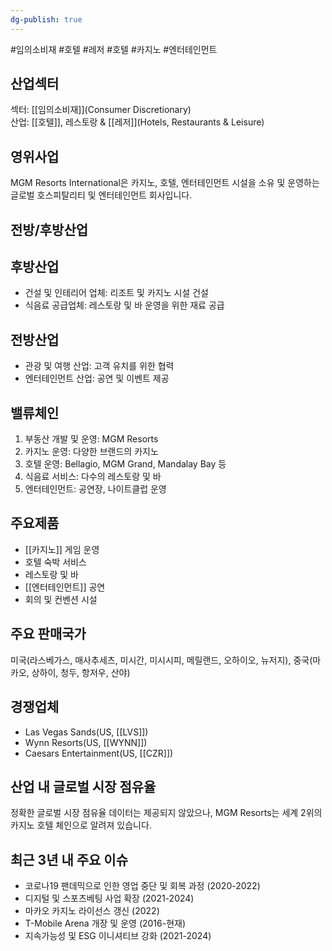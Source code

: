 ```yaml
---
dg-publish: true
---
```

#임의소비재 #호텔 #레저 #호텔 #카지노 #엔터테인먼트 

## 산업섹터

섹터: [[임의소비재]](Consumer Discretionary)  
산업: [[호텔]], 레스토랑 & [[레저]](Hotels, Restaurants & Leisure)

## 영위사업

MGM Resorts International은 카지노, 호텔, 엔터테인먼트 시설을 소유 및 운영하는 글로벌 호스피탈리티 및 엔터테인먼트 회사입니다.

## 전방/후방산업

## 후방산업

- 건설 및 인테리어 업체: 리조트 및 카지노 시설 건설
- 식음료 공급업체: 레스토랑 및 바 운영을 위한 재료 공급

## 전방산업

- 관광 및 여행 산업: 고객 유치를 위한 협력
- 엔터테인먼트 산업: 공연 및 이벤트 제공

## 밸류체인

1. 부동산 개발 및 운영: MGM Resorts
2. 카지노 운영: 다양한 브랜드의 카지노
3. 호텔 운영: Bellagio, MGM Grand, Mandalay Bay 등
4. 식음료 서비스: 다수의 레스토랑 및 바
5. 엔터테인먼트: 공연장, 나이트클럽 운영

## 주요제품

- [[카지노]] 게임 운영
- 호텔 숙박 서비스
- 레스토랑 및 바
- [[엔터테인먼트]] 공연
- 회의 및 컨벤션 시설

## 주요 판매국가

미국(라스베가스, 매사추세츠, 미시간, 미시시피, 메릴랜드, 오하이오, 뉴저지), 중국(마카오, 상하이, 청두, 항저우, 산야)

## 경쟁업체

- Las Vegas Sands(US, [[LVS]])
- Wynn Resorts(US, [[WYNN]])
- Caesars Entertainment(US, [[CZR]])

## 산업 내 글로벌 시장 점유율

정확한 글로벌 시장 점유율 데이터는 제공되지 않았으나, MGM Resorts는 세계 2위의 카지노 호텔 체인으로 알려져 있습니다.

## 최근 3년 내 주요 이슈

- 코로나19 팬데믹으로 인한 영업 중단 및 회복 과정 (2020-2022)
- 디지털 및 스포츠베팅 사업 확장 (2021-2024)
- 마카오 카지노 라이선스 갱신 (2022)
- T-Mobile Arena 개장 및 운영 (2016-현재)
- 지속가능성 및 ESG 이니셔티브 강화 (2021-2024)